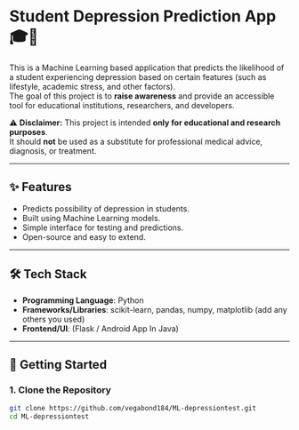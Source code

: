# Student Depression Prediction App 🎓🧠

This is a Machine Learning based application that predicts the likelihood of a student experiencing depression based on certain features (such as lifestyle, academic stress, and other factors).  
The goal of this project is to **raise awareness** and provide an accessible tool for educational institutions, researchers, and developers.

⚠️ **Disclaimer:** This project is intended **only for educational and research purposes**.  
It should **not** be used as a substitute for professional medical advice, diagnosis, or treatment.

---

## ✨ Features
- Predicts possibility of depression in students.
- Built using Machine Learning models.
- Simple interface for testing and predictions.
- Open-source and easy to extend.

---

## 🛠️ Tech Stack
- **Programming Language**: Python  
- **Frameworks/Libraries**: scikit-learn, pandas, numpy, matplotlib (add any others you used)  
- **Frontend/UI**: (Flask / Android App In Java)  

---

## 🚀 Getting Started

### 1. Clone the Repository
```bash
git clone https://github.com/vegabond184/ML-depressiontest.git
cd ML-depressiontest
